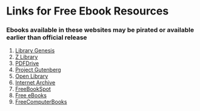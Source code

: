 # Links for Free Ebook Resources

### Ebooks available in these websites may be pirated or available earlier than official release

1. [Library Genesis]
2. [Z Library]
3. [PDFDrive]
4. [Project Gutenberg]
5. [Open Library]
6. [Internet Archive]
7. [FreeBookSpot]
8. [Free eBooks]
9. [FreeComputerBooks]


[PDFDrive]: https://www.pdfdrive.com/
[Library Genesis]: http://libgen.rs/
[Z Library]: https://z-lib.org/
[Project Gutenberg]: http://www.gutenberg.org/
[Open Library]: https://openlibrary.org/
[Internet Archive]: https://archive.org/details/texts
[FreeBookSpot]: http://www.freebookspot.es/
[Free eBooks]: https://www.free-ebooks.net/
[FreeComputerBooks]: https://freecomputerbooks.com/